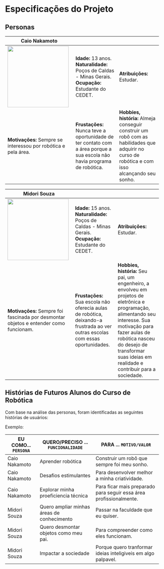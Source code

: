 # Especificações do Projeto

## Personas

|**Caio Nakamoto**|           |                             | 
|-------------------|-----------|-----------------------------|
<img src="https://github.com/ICEI-PUC-Minas-PPC-CC/ppc-cc-2023-2-ment2-manha-roboticacedet/assets/142806552/867674c4-7c24-4cb2-9cc6-25f8505c968c" width="200" height="200"/>|**Idade:** 13 anos. **Naturalidade:** Poços de Caldas - Minas Gerais. **Ocupação:** Estudante do CEDET.       |**Atribuições:** Estudar. 
|**Motivações:** Sempre se interessou por robótica e pela área.  |**Frustações:** Nunca teve a oportunidade de ter contato com a área porque a sua escola não havia programa de robótica.   |**Hobbies, história:** Almeja conseguir construir um robô com as habilidades que adquirir no curso de robótica e com isso alcançando seu sonho.


|**Midori Souza**|           |                             | 
|-------------------|-----------|-----------------------------|
<img src="https://github.com/ICEI-PUC-Minas-PPC-CC/ppc-cc-2023-2-ment2-manha-roboticacedet/assets/142806552/fd49b2c9-531d-4ec8-89cf-ed90d8420a42)" width="200" height="200"/>|**Idade:** 15 anos. **Naturalidade:** Poços de Caldas - Minas Gerais. **Ocupação:** Estudante do CEDET.       |**Atribuições:** Estudar. 
|**Motivações:** Sempre foi fascinada por desmontar objetos e entender como funcionam.  |**Frustações:** Sua escola não oferecia aulas de robótica, deixando-a frustrada ao ver outras escolas com essas oportunidades.   |**Hobbies, história:** Seu pai, um engenheiro, a envolveu em projetos de eletrônica e programação, alimentando seu interesse. Sua motivação para fazer aulas de robótica nasceu do desejo de transformar suas ideias em realidade e contribuir para a sociedade. 

## Histórias de Futuros Alunos do Curso de Robótica

Com base na análise das personas, foram identificadas as seguintes histórias de usuários:

Exemplo:

|EU COMO... `PERSONA`| QUERO/PRECISO ... `FUNCIONALIDADE` |PARA ... `MOTIVO/VALOR`                 |
|--------------------|------------------------------------|----------------------------------------|
|Caio Nakamoto | Aprender robótica | Construir um robô que sempre foi meu sonho. |
|Caio Nakamoto | Desafios estimulantes | Para desenvolver melhor a minha criatividade. |
|Caio Nakamoto | Explorar minha proeficiencia técnica | Para ficar mais preparado para seguir essa área profissionalmente. |
|Midori Souza | Quero ampliar minhas áreas de conhecimento | Passar na faculdade que eu quiser. |
|Midori Souza | Quero desmontar objetos como meu pai. | Para compreender como eles funcionam. |
|Midori Souza | Impactar a sociedade | Porque quero tranformar ideias inteligiveis em algo palpavel. |
